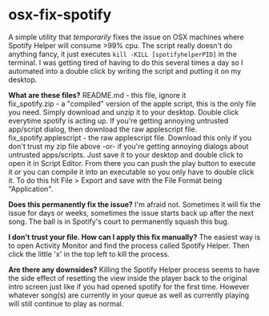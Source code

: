 # osx-fix-spotify

A simple utility that _temporarily_ fixes the issue on OSX machines where Spotify Helper will consume >99% cpu. The script really doesn't do anything fancy, it just executes `kill -KILL [spotifyhelperPID]` in the terminal.  I was getting tired of having to do this several times a day so I automated into a double click by writing the script and putting it on my desktop.


**What are these files?**
README.md - this file, ignore it  
fix_spotify.zip - a "compiled" version of the apple script, this is the only file you need. Simply download and unzip it to your desktop. Double click everytime spotify is acting up. If you're getting annoying untrusted app/script dialog, then download the raw applescript file.  
fix_spotify.applescript - the raw applescript file. Download this only if you don't trust my zip file above -or- if you're getting annoying dialogs about untrusted apps/scripts. Just save it to your desktop and double click to open it in Script Editor. From there you can push the play button to execute it _or_ you can compile it into an executable so you only have to double click it. To do this hit File > Export and save with the File Format being "Application".


**Does this permanently fix the issue?**
I'm afraid not. Sometimes it will fix the issue for days or weeks, sometimes the issue starts back up after the next song. The ball is in Spotify's court to permanently squash this bug.


**I don't trust your file. How can I apply this fix manually?**
The easiest way is to open Activity Monitor and find the process called Spotify Helper. Then click the little 'x' in the top left to kill the process.


**Are there any downsides?**
Killing the Spotify Helper process seems to have the side effect of resetting the view inside the player back to the original intro screen just like if you had opened spotify for the first time. However whatever song(s) are currently in your queue as well as currently playing will still continue to play as normal.
